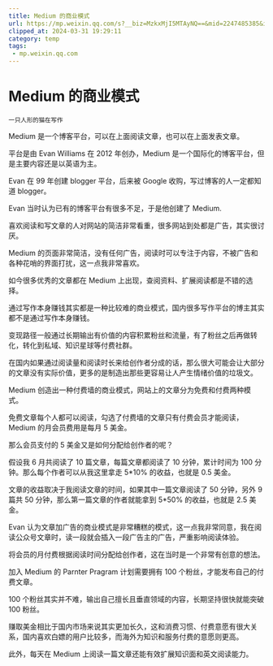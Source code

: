 ```yaml
---
title: Medium 的商业模式
url: https://mp.weixin.qq.com/s?__biz=MzkxMjI5MTAyNQ==&mid=2247485385&idx=1&sn=35a7a2badceeacfe7b93b2077935ffa5&chksm=c10e6277f679eb61218a17d04cab616b4e428bbf2c70c6234bdb1347a4a44d72a24ed9c624ec&mpshare=1&scene=1&srcid=02274mgOLL2F5e3hplxNS4K7&sharer_shareinfo=4dcab43acc15dfe522e578d645b85eca&sharer_shareinfo_first=4dcab43acc15dfe522e578d645b85eca#rd
clipped_at: 2024-03-31 19:29:11
category: temp
tags: 
 - mp.weixin.qq.com
---
```



# Medium 的商业模式

```plain
一只人形的猫在写作
```

Medium 是一个博客平台，可以在上面阅读文章，也可以在上面发表文章。

平台是由 Evan Williams 在 2012 年创办，Medium 是一个国际化的博客平台，但是主要内容还是以英语为主。

Evan 在 99 年创建 blogger 平台，后来被 Google 收购，写过博客的人一定都知道 blogger。

Evan 当时认为已有的博客平台有很多不足，于是他创建了 Medium.

喜欢阅读和写文章的人对网站的简洁非常看重，很多网站到处都是广告，其实很讨厌。

Medium 的页面非常简洁，没有任何广告，阅读时可以专注于内容，不被广告和各种花哨的界面打扰，这一点我非常喜欢。

如今很多优秀的文章都在 Medium 上出现，查阅资料、扩展阅读都是不错的选择。

通过写作本身赚钱其实都是一种比较难的商业模式，国内很多写作平台的博主其实都不是通过写作本身赚钱。

变现路径一般通过长期输出有价值的内容积累粉丝和流量，有了粉丝之后再做转化，转化到私域、知识星球等付费社群。

在国内如果通过阅读量和阅读时长来给创作者分成的话，那么很大可能会让大部分的文章没有实际价值，更多的是制造出那些更容易让人产生情绪价值的垃圾文。

Medium 创造出一种付费墙的商业模式，网站上的文章分为免费和付费两种模式。

免费文章每个人都可以阅读，勾选了付费墙的文章只有付费会员才能阅读，Medium 的月会员费用是每月 5 美金。

那么会员支付的 5 美金又是如何分配给创作者的呢？

假设我 6 月共阅读了 10 篇文章，每篇文章都阅读了 10 分钟，累计时间为 100 分钟。那么每个作者可以从我这里拿走 5\*10% 的收益，也就是 0.5 美金。

文章的收益取决于我阅读文章的时间，如果其中一篇文章阅读了 50 分钟，另外 9 篇共 50 分钟，那么第一篇文章的作者就能拿到 5\*50% 的收益，也就是 2.5 美金。

Evan 认为文章加广告的商业模式是非常糟糕的模式，这一点我非常同意，我在阅读公众号文章时，读一段就会插入一段广告主的广告，严重影响阅读体验。

将会员的月付费根据阅读时间分配给创作者，这在当时是一个非常有创意的想法。

加入 Medium 的 Parnter Pragram 计划需要拥有 100 个粉丝，才能发布自己的付费文章。

100 个粉丝其实并不难，输出自己擅长且垂直领域的内容，长期坚持很快就能突破 100 粉丝。

赚取美金相比于国内市场来说其实更加长久，这和消费习惯、付费意愿有很大关系，国内喜欢白嫖的用户比较多，而海外为知识和服务付费的意愿则更高。

此外，每天在 Medium 上阅读一篇文章还能有效扩展知识面和英文阅读能力。